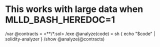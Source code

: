 # This works with large data when MLLD_BASH_HEREDOC=1
/var @contracts = <**/*.sol>
/exe @analyze(code) = sh {
  echo "$code" | solidity-analyzer
}
/show @analyze(@contracts)